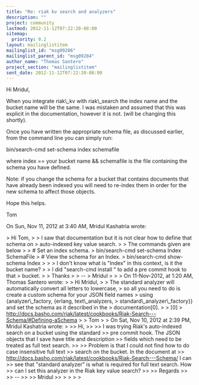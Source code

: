 ```yaml
---
title: "Re: riak kv search and analyzers"
description: ""
project: community
lastmod: 2012-11-12T07:22:20-08:00
sitemap:
  priority: 0.2
layout: mailinglistitem
mailinglist_id: "msg09286"
mailinglist_parent_id: "msg09284"
author_name: "Thomas Santero"
project_section: "mailinglistitem"
sent_date: 2012-11-12T07:22:20-08:00
---
```



Hi Mridul,

When you integrate riak\\_kv with riak\\_search the index name and the bucket
name will be the same. I was mistaken and assumed that this was explicit in
the documentation, however it is not. (will be changing this shortly).

Once you have written the appropriate schema file, as discussed earlier,
from the command line you can simply run:

bin/search-cmd set-schema index schemafile

where index == your bucket name && schemafile is the file containing the
schema you have defined.

Note: if you change the schema for a bucket that contains documents that
have already been indexed you will need to re-index them in order for the
new schema to affect those objects.

Hope this helps.

Tom

On Sun, Nov 11, 2012 at 3:40 AM, Mridul Kashatria wrote:

&gt; Hi Tom,
&gt;
&gt; I saw that documentation but it is not clear how to define that schema on
&gt; auto-indexed key value search.
&gt;
&gt; The commands given are below
&gt;
&gt; # Set an index schema.
&gt; bin/search-cmd set-schema Index SchemaFile
&gt; # View the schema for an Index.
&gt; bin/search-cmd show-schema Index
&gt;
&gt;
&gt; I don't know what is "Index" in this context, is it the bucket name?
&gt;
&gt; I did "search-cmd install " to add a pre commit hook to that
&gt; bucket.
&gt;
&gt; Thanks
&gt;
&gt; --
&gt; Mridul
&gt;
&gt;
&gt; On 11-Nov-2012, at 1:20 AM, Thomas Santero wrote:
&gt;
&gt; Hi Mridul,
&gt;
&gt; The standard analyzer will automatically convert all letters to lowercase,
&gt; so all you need to do is create a custom schema for your JSON field names
&gt; using {analyzer\\_factory, {erlang, text\\_analyzers,
&gt; standard\\_analyzer\\_factory}} and set the schema as it described in the
&gt; documentation[0].
&gt;
&gt; [0]
&gt; http://docs.basho.com/riak/latest/cookbooks/Riak-Search---Schema/#Defining-aSchema
&gt;
&gt; Tom
&gt;
&gt; On Sat, Nov 10, 2012 at 2:39 PM, Mridul Kashatria wrote:
&gt;
&gt;&gt; Hi,
&gt;&gt;
&gt;&gt; I was trying Riak's auto-indexed search on a bucket using the standard
&gt;&gt; pre commit hook. The JSON objects that I save have title and description
&gt;&gt; fields which need to be treated as full text search.
&gt;&gt;
&gt;&gt; Problem is that I could not find how to do case insensitive full text
&gt;&gt; search on the bucket. In the document at
&gt;&gt; http://docs.basho.com/riak/latest/cookbooks/Riak-Search---Schema/ I can
&gt;&gt; see that "standard analyzer" is what is required for full text search. How
&gt;&gt; can I set this analyzer in the Riak key value search?
&gt;&gt;
&gt;&gt; Regards
&gt;&gt;
&gt;&gt; --
&gt;&gt;
&gt;&gt; Mridul
&gt;&gt;
&gt;
&gt;
&gt;
&gt;
